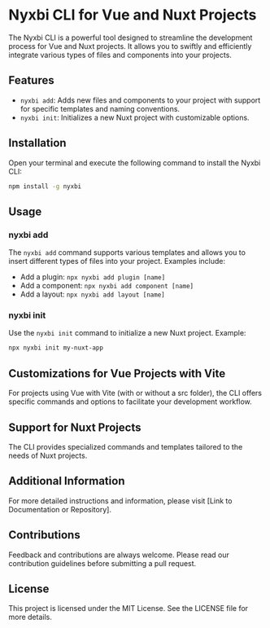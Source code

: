# Nyxbi CLI for Vue and Nuxt Projects

The Nyxbi CLI is a powerful tool designed to streamline the development process for Vue and Nuxt projects. It allows you to swiftly and efficiently integrate various types of files and components into your projects.

## Features

- `nyxbi add`: Adds new files and components to your project with support for specific templates and naming conventions.
- `nyxbi init`: Initializes a new Nuxt project with customizable options.

## Installation

Open your terminal and execute the following command to install the Nyxbi CLI:

```bash
npm install -g nyxbi
```

## Usage

### nyxbi add

The `nyxbi add` command supports various templates and allows you to insert different types of files into your project. Examples include:

- Add a plugin: `npx nyxbi add plugin [name]`
- Add a component: `npx nyxbi add component [name]`
- Add a layout: `npx nyxbi add layout [name]`

### nyxbi init

Use the `nyxbi init` command to initialize a new Nuxt project. Example:

```bash
npx nyxbi init my-nuxt-app
```

## Customizations for Vue Projects with Vite

For projects using Vue with Vite (with or without a src folder), the CLI offers specific commands and options to facilitate your development workflow.

## Support for Nuxt Projects

The CLI provides specialized commands and templates tailored to the needs of Nuxt projects.

## Additional Information

For more detailed instructions and information, please visit [Link to Documentation or Repository].

## Contributions

Feedback and contributions are always welcome. Please read our contribution guidelines before submitting a pull request.

## License

This project is licensed under the MIT License. See the LICENSE file for more details.
